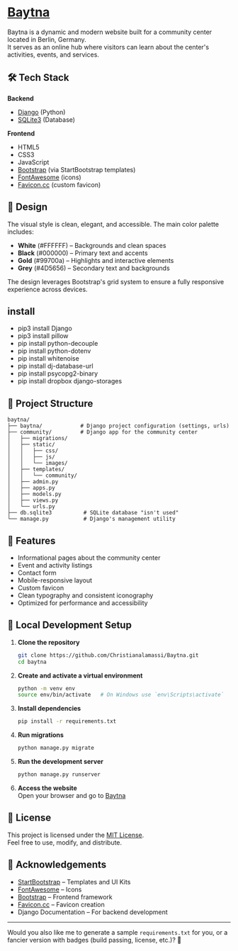 # [Baytna](https://www.baytna-berlin.de/)

Baytna is a dynamic and modern website built for a community center located in Berlin, Germany.  
It serves as an online hub where visitors can learn about the center's activities, events, and services.

## 🛠 Tech Stack

**Backend**  
- [Django](https://www.djangoproject.com/) (Python)
- [SQLite3](https://www.sqlite.org/index.html) (Database)

**Frontend**  
- HTML5  
- CSS3  
- JavaScript  
- [Bootstrap](https://getbootstrap.com/) (via StartBootstrap templates)  
- [FontAwesome](https://fontawesome.com/) (icons)  
- [Favicon.cc](https://www.favicon.cc/) (custom favicon)

## 🎨 Design

The visual style is clean, elegant, and accessible. The main color palette includes:  
- **White** (#FFFFFF) – Backgrounds and clean spaces  
- **Black** (#000000) – Primary text and accents  
- **Gold** (#99700a) – Highlights and interactive elements  
- **Grey** (#4D5656) – Secondary text and backgrounds  

The design leverages Bootstrap's grid system to ensure a fully responsive experience across devices.

## install
- pip3 install Django
- pip3 install pillow
- pip install python-decouple
- pip install python-dotenv
- pip install whitenoise
- pip install dj-database-url
- pip install psycopg2-binary 
- pip install dropbox django-storages


## 📂 Project Structure

```
baytna/
├── baytna/            # Django project configuration (settings, urls)
├── community/         # Django app for the community center
│   ├── migrations/
│   ├── static/
│   │   ├── css/
│   │   ├── js/
│   │   └── images/
│   ├── templates/
│   │   └── community/
│   ├── admin.py
│   ├── apps.py
│   ├── models.py
│   ├── views.py
│   └── urls.py
├── db.sqlite3          # SQLite database "isn't used"
└── manage.py           # Django's management utility
```

## 🚀 Features

- Informational pages about the community center
- Event and activity listings
- Contact form
- Mobile-responsive layout
- Custom favicon
- Clean typography and consistent iconography
- Optimized for performance and accessibility

## 🏡 Local Development Setup

1. **Clone the repository**  
   ```bash
   git clone https://github.com/Christianalamassi/Baytna.git
   cd baytna
   ```

2. **Create and activate a virtual environment**  
   ```bash
   python -m venv env
   source env/bin/activate   # On Windows use `env\Scripts\activate`
   ```

3. **Install dependencies**  
   ```bash
   pip install -r requirements.txt
   ```

4. **Run migrations**  
   ```bash
   python manage.py migrate
   ```

5. **Run the development server**  
   ```bash
   python manage.py runserver
   ```

6. **Access the website**  
   Open your browser and go to [Baytna](https://web-production-d37ff.up.railway.app)

## 📜 License

This project is licensed under the [MIT License](LICENSE).  
Feel free to use, modify, and distribute.

## 🙌 Acknowledgements

- [StartBootstrap](https://startbootstrap.com/) – Templates and UI Kits
- [FontAwesome](https://fontawesome.com/) – Icons
- [Bootstrap](https://getbootstrap.com/) – Frontend framework
- [Favicon.cc](https://www.favicon.cc/) – Favicon creation
- Django Documentation – For backend development

---

Would you also like me to generate a sample `requirements.txt` for you, or a fancier version with badges (build passing, license, etc.)? 🚀